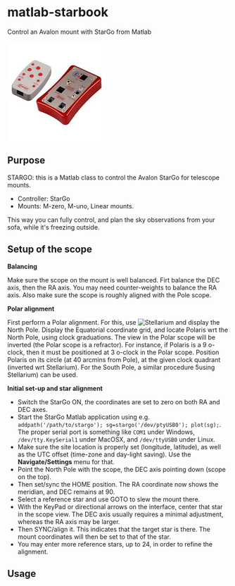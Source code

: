 # matlab-starbook
Control an Avalon mount with StarGo from Matlab

![Image of StarGo](https://github.com/farhi/matlab-stargo/blob/master/@stargo/doc/stargo.jpg)

Purpose
-------

STARGO: this is a Matlab class to control the Avalon StarGo for telescope mounts.

- Controller: StarGo
- Mounts: M-zero, M-uno, Linear mounts.
   
This way you can fully control, and plan the sky observations from your sofa, while it's freezing outside.

Setup of the scope
------------------

**Balancing**

Make sure the scope on the mount is well balanced. Firt balance the DEC axis, then the RA axis. You may need counter-weights to balance the RA axis. Also make sure the scope is roughly aligned with the Pole scope.

**Polar alignment**

First perform a Polar alignment. For this, use ![Stellarium](https://stellarium.org/) and display the North Pole. Display the Equatorial coordinate grid, and locate Polaris wrt the North Pole, using clock graduations. The view in the Polar scope will be inverted (the Polar scope is a refractor). For instance, if Polaris is a 9 o-clock, then it must be positioned at 3 o-clock in the Polar scope. Position Polaris on its circle (at 40 arcmins from Pole), at the given clock quadrant (inverted wrt Stellarium). For the South Pole, a similar procedure 5using Stellarium) can be used.

**Initial set-up and star alignment**

- Switch the StarGo ON, the coordinates are set to zero on both RA and DEC axes. 
- Start the StarGo Matlab application using e.g. `addpath('/path/to/stargo'); sg=stargo('/dev/ptyUSB0'); plot(sg);`. The proper serial port is something like `COM1` under Windows, `/dev/tty.KeySerial1` under MacOSX, and `/dev/ttyUSB0` under Linux.
- Make sure the site location is properly set (longitude, latitude), as well as the UTC offset (time-zone and day-light saving). Use the __Navigate/Settings__ menu for that.
- Point the North Pole with the scope, the DEC axis pointing down (scope on the top). 
- Then set/sync the HOME position. The RA coordinate now shows the meridian, and DEC remains at 90.
- Select a reference star and use GOTO to slew the mount there.
- With the KeyPad or directional arrows on the interface, center that star in the scope view. The DEC axis usually requires a minimal adjustment, whereas the RA axis may be larger.
- Then SYNC/align it. This indicates that the target star is there. The mount coordinates will then be set to that of the star.
- You may enter more reference stars, up to 24, in order to refine the alignment.

Usage
-----


